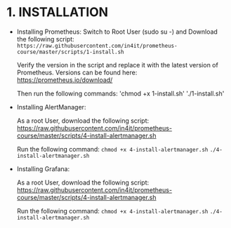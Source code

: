 # 1. INSTALLATION

- Installing Prometheus:
  Switch to Root User (sudo su -) and Download the following script:
  `https://raw.githubusercontent.com/in4it/prometheus-course/master/scripts/1-install.sh`
  
  Verify the version in the script and replace it with the latest version of Prometheus. Versions can be found here: 
  https://prometheus.io/download/

  Then run the following commands:
  'chmod +x 1-install.sh'
  './1-install.sh'

- Installing AlertManager:

   As a root User, download the following script:
   https://raw.githubusercontent.com/in4it/prometheus-course/master/scripts/4-install-alertmanager.sh

   Run the following command:
   `chmod +x 4-install-alertmanager.sh`
   `./4-install-alertmanager.sh`

- Installing Grafana:

   As a root User, download the following script:
   https://raw.githubusercontent.com/in4it/prometheus-course/master/scripts/4-install-alertmanager.sh

   Run the following command:
   `chmod +x 4-install-alertmanager.sh`
   `./4-install-alertmanager.sh`
